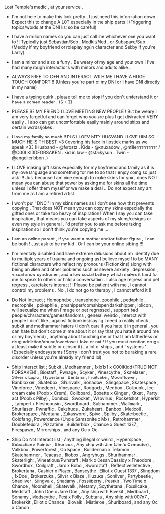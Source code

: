 Lost Temple's medic , at your service .

- I'm not here to make this look pretty , I just need this information down . Expect this to change A LOT especially in the ship parts ! (Triggering topics/words at the DNI list so be careful)

- I have a million names so you can just call me whichever one you want to !! Typically just Sebastian/Seb , Medkit/Med , or Subspace/Sub . (Meddy if my boyfriend or roleplaying/in character and Sebby if you're Larry)

- I am a minor and also a furry . Be weary of my age and your own ! I've had many rough interactions with minors and adults alike .

- ALWAYS FREE TO C+H AND INTERACT WITH ME I HAVE A HUGE TOUCH COMFORT !! (Unless you're part of my DNI or I have DNI directly in my name)

- I have a typing quirk , please tell me to stop if you don't understand it or have a screen reader . (S = Z)

- PLEASE BE MY FRIEND I LOVE MEETING NEW PEOPLE ! But be weary I am very forgetful and can forget who you are plus I get distracted VERY easily . I also can get uncomfortable easily mainly around ships and certain words/jokes . 

- I love my family so much !! PLS I LOEV MTY HUSVAND I LOVE HIM SO MUCH HE IS TH BEST <3 Covering his face in lipstick marks as we speak <33 (Husband - @forxstz . Kids - @knuxadow , @millerrrrrrrrrrrr / @C00LKIDDFORSAKEN . Kid in law - @s0nkysun . Twin - @angelicribbon .)

- I LOVE making gift skins especially for my boyfriend and family as it is my love language and something for me to do that I enjoy doing so just ask !!! Just because I am nice enough to make skins for you , does NOT mean you can abuse that power by asking me for skins all the time unless I offer them myself or we make a deal .. Do not expect any art from me as I am a retired artist .

- I won't put ' DNC ' in my skins names as I don't see how that prevents copying . That does NOT mean you can copy my skins especially the gifted ones or take too heavy of inspiration ! When I say you can take inspiration , that means you can take aspects of my skins/designs or even my style in general . I'd prefer you to ask me before taking inspiration so I don't think you're copying me ...

- I am an online parent , if you want a mother and/or father figure , I can be both ! Just ask to be my kid . Or I can be your online sibling !!!

- I'm mentally disabled and have extreme delusions about my identity due to multiple years of trauma and ongoing as I believe myself to be MANY fictional characters who reflect my pronouns (Fictionkins) along with being an alien and other problems such as severe anxiety , depression , visual snow syndrome , and a low social battery which makes it hard for me to speak to others or hold a conversation . I also age regress and pet regress , caretakers interact !! Please be patient with me , I cannot control my problems . No , I do not go to therapy , I cannot afford it !!

- Do Not Interact ; Homophobe , transphobe , zoophile , pedophile , necrophile , pokephile , proshipper/comshipper/darkshipper , lolicon , will sexualize me when I'm age or pet regressed , support bad people/characters/games/fandoms , general weirdo , interact with people I don't like , against fictionkins/saying I need a reality check , subkit and medhammer haters (I don't care if you hate it in general , you can hate but don't come at me about it or say that you hate it around me or my boyfriend) , anything about touching me or that I am fatherless or drug addiction/abuse/overdose (Joke or not ! If you must mention drugs at least make it subtle or censor it) , a lot of ships , and ' systems ' (Especially endosystems ! Sorry I don't trust you not to be faking a rare disorder unless you're already my friend lol)

- Ship Interact list ; Subkit , Medhammer , 1x1x1x1 x C00lKidd (TRUD NOT FORSAKEN) , Biostaff , Pwnage , Scyker , Vinescythe , Skatelaser , Silver x Espio , Hypertana , Bantana , Fruitcake , Moonflower , Banbloxxer , Skatebox , Shurivalk , Sonadow , Slingspace , Skatespace , Vineforce , Vinedeeri , Vinespace , Rodgoob , Medbox , Coilpunk , Ice cream cake (Poob x Crem) , Coilboard , Bobette x Ginger , Kitkat , Party act (Poob x Pilby) , Dombox , Swocket , Webvirus , Rocketshot , Hyperkit , Lampert x Fleshcousin , Swordboard , Subhammer , Wallmark , Shurilaser , Pwnaffic , Cakehugs , Zukaheart , Banbox , Medcoil , Brokerspace , Medtana , Zukasword , Spive , Spilby , Skaterbeetle , Coldfang , Powerdance (Uncle Samsonite x Mx) , Retrohammer , Doublefedora , Pizzatime , Builderblox , Chance x Guest 1337 , Firespawn , Mirrorships , and any Oc x Oc .

- Ship Do Not Interact list ; Anything illegal or weird , Hyperspace , Sebastian x Painter , Shuribox , Any ship with Jim (Jim's Computer) , Valkbox , Powerforest , Coilspace , Builderman x Telamon , Skatehammer , Teacase , Biobox , Angryhugs , Shurihammer , Skaterlight , Vineatious/Pwnstaff , Mark x Cesar/Cassidy x Theodore , Swordbox , Coilgraft , Jard x Bobo , Swordstaff , Reflectivedetective , Brokertana , Cashier x Player , Banscythe , Elliot x Guest 1337 , Slingdom , 1xDoe , Brokerzuka , Silver x Blaze , Illuzuka , Sonilver , Partybeetle , Shadilver , Slingvalk , Shadamy , Fossilberry , Pestkit , Two Time x Chance , Moonshell , Skatevalk , Metamy , Scythetana , Fossilcake , Medstaff , John Doe x Jane Doe , Any ship with Bivekit , Medboard , Sonamy , Medscythe , Pest x Folly , Subtana , Any ship with 007n7 , Brokerkit , Elliot x Chance , Biovalk , Mistletoe , Shuriboard , and any Oc x Canon .
